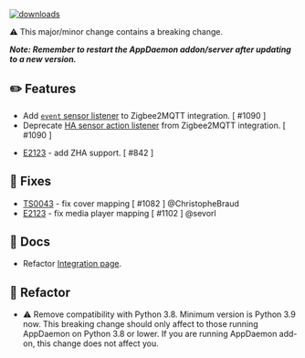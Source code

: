 [![downloads](https://img.shields.io/github/downloads/xaviml/controllerx/VERSION_TAG/total?style=for-the-badge)](http://github.com/xaviml/controllerx/releases/VERSION_TAG)

:warning: This major/minor change contains a breaking change.

**_Note: Remember to restart the AppDaemon addon/server after updating to a new version._**

## :pencil2: Features

- Add [`event` sensor listener](https://BASE_URL/controllerx/start/integrations/zigbee2mqtt/#event-state-listen_to-event) to Zigbee2MQTT integration. [ #1090 ]
- Deprecate [HA sensor action listener](https://BASE_URL/controllerx/start/integrations/zigbee2mqtt/#ha-states-listen_to-ha) from Zigbee2MQTT integration. [ #1090 ]

<!--
## :video_game: New devices

- [XYZ](https://BASE_URL/controllerx/controllers/XYZ) - add device with Z2M support. [ #123 ]
-->
- [E2123](https://BASE_URL/controllerx/controllers/E2123) - add ZHA support. [ #842 ]

## :hammer: Fixes

- [TS0043](https://BASE_URL/controllerx/controllers/TS0043) - fix cover mapping [ #1082 ] @ChristopheBraud
- [E2123](https://BASE_URL/controllerx/controllers/E2123) - fix media player mapping [ #1102 ] @sevorl

## :scroll: Docs

- Refactor [Integration page](https://BASE_URL/controllerx/start/integrations).

<!--
## :clock2: Performance
-->

## :wrench: Refactor

- :warning: Remove compatibility with Python 3.8. Minimum version is Python 3.9 now. This breaking change should only affect to those running AppDaemon on Python 3.8 or lower. If you are running AppDaemon add-on, this change does not affect you.
